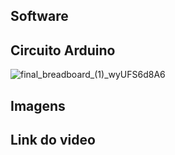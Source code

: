 ## Software


## Circuito Arduino
![final_breadboard_(1)_wyUFS6d8A6](https://user-images.githubusercontent.com/63194069/179756288-917d51bd-5257-4dad-9da3-be56e28ff0f0.png)

## Imagens

## Link do video


